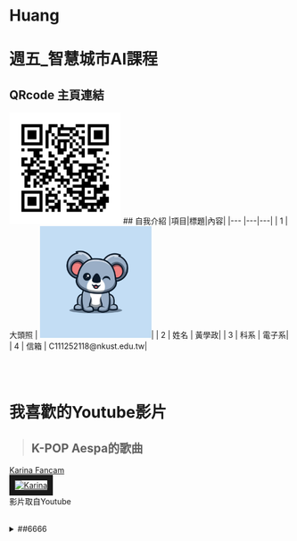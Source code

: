 # Huang
# 週五_智慧城市AI課程
## QRcode 主頁連結
<img src="250228204342.png" width="200" hieght="200">
## 自我介紹
|項目|標題|內容|
|--- |---|---|
| 1  | 大頭照 | <img src="123.jpg" width="200" hieght="200">|
| 2  | 姓名   | 黃學政|
| 3  | 科系   | 電子系|
| 4  | 信箱   | C111252118@nkust.edu.tw|

<br><br>
# 我喜歡的Youtube影片
>## K-POP Aespa的歌曲

<a href ="https://youtu.be/sXeYkw4VE24?si=sWyWu7uBfLYiuMzr" target="_blank">Karina Fancam</a><br>
<a href ="https://youtu.be/sXeYkw4VE24?si=sWyWu7uBfLYiuMzr" target="_blank"><img src="https://img.youtube.com/vi/sXeYkw4VE24/sddefault.jpg" alt="Karina" width="720" hieght="360" border="10" /></a>
<br>影片取自Youtube

<br>
<details>
<summary>
##6666
</summary>
  1
  2
  3
</details>
